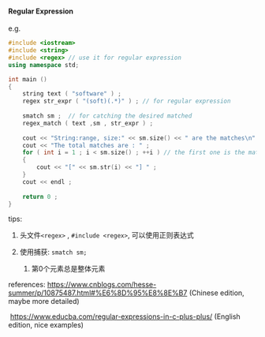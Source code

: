 #### Regular Expression

e.g.

```c++
#include <iostream>
#include <string>
#include <regex> // use it for regular expression
using namespace std;

int main () 
{
    string text ( "software" ) ;
    regex str_expr ( "(soft)(.*)" ) ; // for regular expression 
    
    smatch sm ;  // for catching the desired matched
    regex_match ( text ,sm , str_expr ) ;
    
    cout << "String:range, size:" << sm.size() << " are the matches\n" ;
    cout << "The total matches are : " ;
    for ( int i = 1 ; i < sm.size() ; ++i ) // the first one is the matched part, not the whole, but the partition. the zero is the whole ;)
    {
        cout << "[" << sm.str(i) << "] " ;
    }
    cout << endl ;
    
    return 0 ;
}
```



tips:

1. 头文件`<regex>` , `#include <regex>`, 可以使用正则表达式

2. 使用捕获: `smatch sm;`

   	1) 第0个元素总是整体元素

   

references:
	https://www.cnblogs.com/hesse-summer/p/10875487.html#%E6%8D%95%E8%8E%B7  (Chinese edition, maybe more detailed)

​	https://www.educba.com/regular-expressions-in-c-plus-plus/  (English edition, nice examples)

   ​	